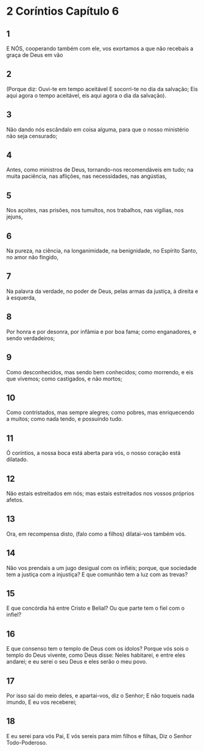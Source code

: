 # 2 Coríntios Capítulo 6

## 1
E NÓS, cooperando também com ele, vos exortamos a que não recebais a graça de Deus em vão

## 2
(Porque diz: Ouvi-te em tempo aceitável E socorri-te no dia da salvação; Eis aqui agora o tempo aceitável, eis aqui agora o dia da salvação).

## 3
Não dando nós escândalo em coisa alguma, para que o nosso ministério não seja censurado;

## 4
Antes, como ministros de Deus, tornando-nos recomendáveis em tudo; na muita paciência, nas aflições, nas necessidades, nas angústias,

## 5
Nos açoites, nas prisões, nos tumultos, nos trabalhos, nas vigílias, nos jejuns,

## 6
Na pureza, na ciência, na longanimidade, na benignidade, no Espírito Santo, no amor não fingido,

## 7
Na palavra da verdade, no poder de Deus, pelas armas da justiça, à direita e à esquerda,

## 8
Por honra e por desonra, por infâmia e por boa fama; como enganadores, e sendo verdadeiros;

## 9
Como desconhecidos, mas sendo bem conhecidos; como morrendo, e eis que vivemos; como castigados, e não mortos;

## 10
Como contristados, mas sempre alegres; como pobres, mas enriquecendo a muitos; como nada tendo, e possuindo tudo.

## 11
Ó coríntios, a nossa boca está aberta para vós, o nosso coração está dilatado.

## 12
Não estais estreitados em nós; mas estais estreitados nos vossos próprios afetos.

## 13
Ora, em recompensa disto, (falo como a filhos) dilatai-vos também vós.

## 14
Não vos prendais a um jugo desigual com os infiéis; porque, que sociedade tem a justiça com a injustiça? E que comunhão tem a luz com as trevas?

## 15
E que concórdia há entre Cristo e Belial? Ou que parte tem o fiel com o infiel?

## 16
E que consenso tem o templo de Deus com os ídolos? Porque vós sois o templo do Deus vivente, como Deus disse: Neles habitarei, e entre eles andarei; e eu serei o seu Deus e eles serão o meu povo.

## 17
Por isso saí do meio deles, e apartai-vos, diz o Senhor; E não toqueis nada imundo, E eu vos receberei;

## 18
E eu serei para vós Pai, E vós sereis para mim filhos e filhas, Diz o Senhor Todo-Poderoso.

